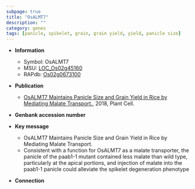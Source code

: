```yaml
---
subpage: true
title: "OsALMT7"
description: ""
category: genes
tags: [panicle, spikelet, grain, grain yield, yield, panicle size]
---
```


* **Information**  
    + Symbol: OsALMT7  
    + MSU: [LOC_Os02g45160](http://rice.plantbiology.msu.edu/cgi-bin/ORF_infopage.cgi?orf=LOC_Os02g45160)  
    + RAPdb: [Os02g0673100](http://rapdb.dna.affrc.go.jp/viewer/gbrowse_details/irgsp1?name=Os02g0673100)  

* **Publication**  
    + [OsALMT7 Maintains Panicle Size and Grain Yield in Rice by Mediating Malate Transport.](http://www.ncbi.nlm.nih.gov/pubmed?term=OsALMT7+Maintains+Panicle+Size+and+Grain+Yield+in+Rice+by+Mediating+Malate+Transport.%5BTitle%5D), 2018, Plant Cell.

* **Genbank accession number**  

* **Key message**  
    + OsALMT7 Maintains Panicle Size and Grain Yield in Rice by Mediating Malate Transport.
    + Consistent with a function for OsALMT7 as a malate transporter, the panicle of the paab1-1 mutant contained less malate than wild type, particularly at the apical portions, and injection of malate into the paab1-1 panicle could alleviate the spikelet degeneration phenotype

* **Connection**  



